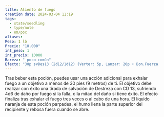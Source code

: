 ```yaml
---
title: Aliento de fuego
creation date: 2024-03-04 11:19
tags:
  - state/seedling
  - type/note
  - om/poc
aliases: 
Peso: 1 lb
Precio: "10.000"
int_peso: 1
int_precio: 10000
Rareza: " poco común"
Efecto: "30p svDes13 (2d12/1d12) (Verter: 5p, Lanzar: 20p + Bon.Fuerza, R: 5p)"
---
```

Tras beber esta poción, puedes usar una acción adicional para exhalar fuego a un objetivo a menos de 30 pies (9 metros) de ti.
El objetivo debe realizar con éxito una tirada de salvación de Destreza con CD 13, sufriendo 4d6 de daño por fuego si la falla, o la mitad del daño si tiene éxito. El efecto finaliza tras exhalar el fuego tres veces o al cabo de una hora.
El líquido naranja de esta poción parpadea, el humo llena la parte superior del recipiente y rebosa fuera cuando se abre.